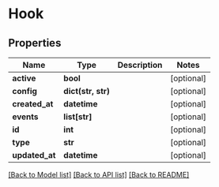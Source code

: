 # Hook

## Properties
Name | Type | Description | Notes
------------ | ------------- | ------------- | -------------
**active** | **bool** |  | [optional] 
**config** | **dict(str, str)** |  | [optional] 
**created_at** | **datetime** |  | [optional] 
**events** | **list[str]** |  | [optional] 
**id** | **int** |  | [optional] 
**type** | **str** |  | [optional] 
**updated_at** | **datetime** |  | [optional] 

[[Back to Model list]](../README.md#documentation-for-models) [[Back to API list]](../README.md#documentation-for-api-endpoints) [[Back to README]](../README.md)


